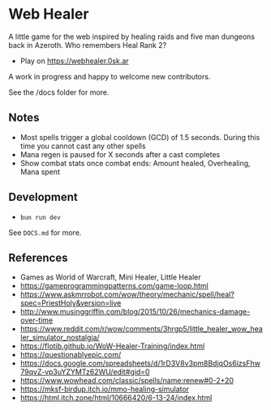 # Web Healer

A little game for the web inspired by healing raids and five man dungeons back in Azeroth. Who remembers Heal Rank 2?

- Play on https://webhealer.0sk.ar

A work in progress and happy to welcome new contributors.

See the /docs folder for more.

## Notes

- Most spells trigger a global cooldown (GCD) of 1.5 seconds. During this time you cannot cast any other spells
- Mana regen is paused for X seconds after a cast completes
- Show combat stats once combat ends: Amount healed, Overhealing, Mana spent

## Development

- `bun run dev` 

See `DOCS.md` for more.

## References

- Games as World of Warcraft, Mini Healer, Little Healer
- https://gameprogrammingpatterns.com/game-loop.html
- https://www.askmrrobot.com/wow/theory/mechanic/spell/heal?spec=PriestHoly&version=live
- http://www.musinggriffin.com/blog/2015/10/26/mechanics-damage-over-time
- https://www.reddit.com/r/wow/comments/3hrgp5/little_healer_wow_healer_simulator_nostalgia/
- https://flotib.github.io/WoW-Healer-Training/index.html
- https://questionablyepic.com/
- https://docs.google.com/spreadsheets/d/1rD3V8v3pm8BdjqOs6izsFhw79qvZ-vp3uYZYMTz62WU/edit#gid=0
- https://www.wowhead.com/classic/spells/name:renew#0-2+20
- https://mksf-birdup.itch.io/mmo-healing-simulator
- https://html.itch.zone/html/10666420/6-13-24/index.html
